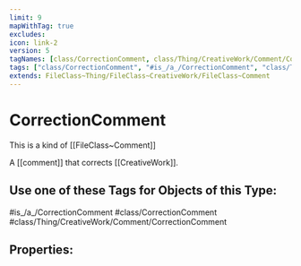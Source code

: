```yaml
---
limit: 9
mapWithTag: true
excludes:
icon: link-2
version: 5
tagNames: [class/CorrectionComment, class/Thing/CreativeWork/Comment/CorrectionComment, is_a_/CorrectionComment, schema-org/CorrectionComment]
tags: ["class/CorrectionComment", "#is_/a_/CorrectionComment", "class/Thing/CreativeWork/Comment/CorrectionComment"]
extends: FileClass~Thing/FileClass~CreativeWork/FileClass~Comment
---
```


# CorrectionComment
This is a kind of [[FileClass~Comment]]

A [[comment]] that corrects [[CreativeWork]].


## Use one of these Tags for Objects of this Type:

#is_/a_/CorrectionComment
#class/CorrectionComment
#class/Thing/CreativeWork/Comment/CorrectionComment

## Properties:


